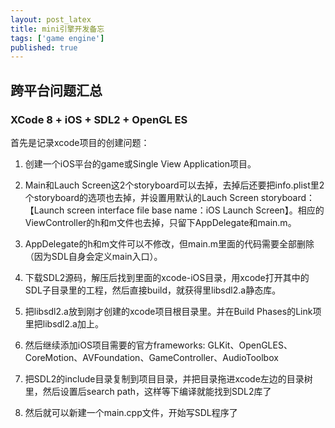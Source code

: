 ```yaml
---
layout: post_latex
title: mini引擎开发备忘
tags: ['game engine']
published: true
---
```


<!--more-->

## 跨平台问题汇总

### XCode 8 + iOS + SDL2 + OpenGL ES 

首先是记录xcode项目的创建问题：

1. 创建一个iOS平台的game或Single View Application项目。

2. Main和Lauch Screen这2个storyboard可以去掉，去掉后还要把info.plist里2个storyboard的选项也去掉，并设置用默认的Lauch Screen storyboard： 【Launch screen interface file base name：iOS Launch Screen】。相应的ViewController的h和m文件也去掉，只留下AppDelegate和main.m。

3. AppDelegate的h和m文件可以不修改，但main.m里面的代码需要全部删除（因为SDL自身会定义main入口）。

4. 下载SDL2源码，解压后找到里面的xcode-iOS目录，用xcode打开其中的SDL子目录里的工程，然后直接build，就获得里libsdl2.a静态库。

5. 把libsdl2.a放到刚才创建的xcode项目根目录里。并在Build Phases的Link项里把libsdl2.a加上。

6. 然后继续添加iOS项目需要的官方frameworks: GLKit、OpenGLES、CoreMotion、AVFoundation、GameController、AudioToolbox

7. 把SDL2的include目录复制到项目目录，并把目录拖进xcode左边的目录树里，然后设置后search path，这样等下编译就能找到SDL2库了

8. 然后就可以新建一个main.cpp文件，开始写SDL程序了




